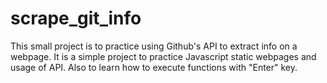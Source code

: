 # scrape_git_info
This small project is to practice using Github's API to extract info on a webpage. It is a simple project to practice Javascript static webpages and usage of API. Also to learn how to execute functions with "Enter" key.
